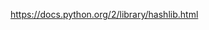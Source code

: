 <a href=https://docs.python.org/2/library/hashlib.html>https://docs.python.org/2/library/hashlib.html</a><br>
